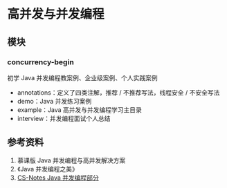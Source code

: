 # 高并发与并发编程

## 模块

### concurrency-begin

初学 Java 并发编程教案例、企业级案例、个人实践案例

- annotations：定义了四类注解，推荐 / 不推荐写法，线程安全 / 不安全写法
- demo：Java 并发练习案例
- example：Java 高并发与并发编程学习主目录
- interview：并发编程面试个人总结

## 参考资料

1. 慕课版 Java 并发编程与高并发解决方案
2. 《Java 并发编程之美》
3. [CS-Notes Java 并发编程部分](https://github.com/CyC2018/CS-Notes/blob/master/notes/Java%20%E5%B9%B6%E5%8F%91.md])





